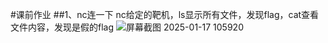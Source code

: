 #课前作业
##1、nc连一下
nc给定的靶机，ls显示所有文件，发现flag，cat查看文件内容，发现是假的flag
![屏幕截图 2025-01-17 105920](https://github.com/user-attachments/assets/51ade96c-a5ce-4a2e-8d29-305fb25f2381)
